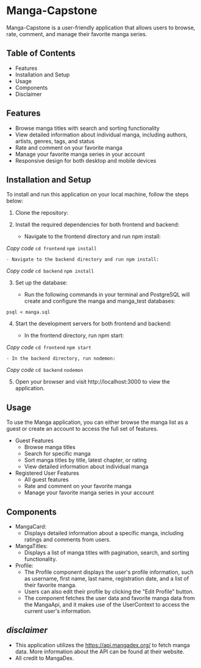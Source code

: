 # Manga-Capstone

Manga-Capstone is a user-friendly application that allows users to browse, rate, comment, and manage their favorite manga series.

## Table of Contents

- Features
- Installation and Setup
- Usage
- Components
- Disclaimer

## Features

- Browse manga titles with search and sorting functionality
- View detailed information about individual manga, including authors, artists, genres, tags, and status
- Rate and comment on your favorite manga
- Manage your favorite manga series in your account
- Responsive design for both desktop and mobile devices

## Installation and Setup

To install and run this application on your local machine, follow the steps below:

1. Clone the repository:

2. Install the required dependencies for both frontend and backend:

    - Navigate to the frontend directory and run npm install:

*Copy code*
`cd frontend`
`npm install`

    - Navigate to the backend directory and run npm install:

*Copy code*
`cd backend`
`npm install`

3. Set up the database:

    - Run the following commands in your terminal and PostgreSQL will create and configure the manga and manga_test databases:

 `psql < manga.sql`

4. Start the development servers for both frontend and backend:

    - In the frontend directory, run npm start:

*Copy code*
`cd frontend`
`npm start`

    - In the backend directory, run nodemon:

*Copy code*
`cd backend`
`nodemon`

5. Open your browser and visit http://localhost:3000 to view the application.

## Usage

To use the Manga application, you can either browse the manga list as a guest or create an account to access the full set of features.

- Guest Features
    - Browse manga titles
    - Search for specific manga
    - Sort manga titles by title, latest chapter, or rating
    - View detailed information about individual manga
- Registered User Features
    - All guest features
    - Rate and comment on your favorite manga
    - Manage your favorite manga series in your account

## Components

- MangaCard: 
    - Displays detailed information about a specific manga, including ratings and comments from users.
- MangaTitles: 
    - Displays a list of manga titles with pagination, search, and sorting functionality.
- Profile:
    - The Profile component displays the user's profile information, such as username, first name, last name, registration date, and a list of their favorite manga. 
    - Users can also edit their profile by clicking the "Edit Profile" button. 
    - The component fetches the user data and favorite manga data from the MangaApi, and it makes use of the UserContext to access the current user's information.

## *disclaimer*
- This application utilizes the https://api.mangadex.org/ to fetch manga data. More information about the API can be found at their website.
- All credit to MangaDex.
